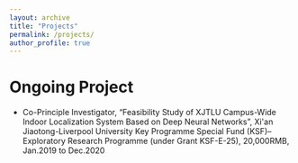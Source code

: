 ```yaml
---
layout: archive
title: "Projects"
permalink: /projects/
author_profile: true
---
```


# Ongoing Project
* Co-Principle Investigator, “Feasibility Study of XJTLU Campus-Wide Indoor Localization System Based on Deep Neural Networks”, Xi'an Jiaotong-Liverpool University Key Programme Special Fund (KSF)–Exploratory Research Programme (under Grant KSF-E-25), 20,000RMB, Jan.2019 to Dec.2020
